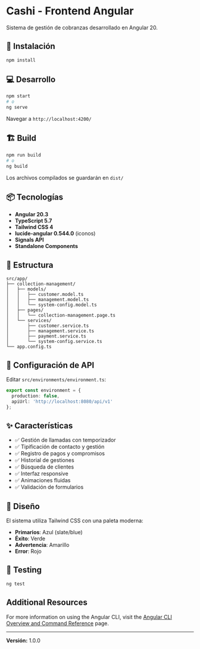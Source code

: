 # Cashi - Frontend Angular

Sistema de gestión de cobranzas desarrollado en Angular 20.

## 🚀 Instalación

```bash
npm install
```

## 💻 Desarrollo

```bash
npm start
# o
ng serve
```

Navegar a `http://localhost:4200/`

## 🏗️ Build

```bash
npm run build
# o
ng build
```

Los archivos compilados se guardarán en `dist/`

## 📦 Tecnologías

- **Angular 20.3**
- **TypeScript 5.7**
- **Tailwind CSS 4**
- **lucide-angular 0.544.0** (iconos)
- **Signals API**
- **Standalone Components**

## 📁 Estructura

```
src/app/
├── collection-management/
│   ├── models/
│   │   ├── customer.model.ts
│   │   ├── management.model.ts
│   │   └── system-config.model.ts
│   ├── pages/
│   │   └── collection-management.page.ts
│   └── services/
│       ├── customer.service.ts
│       ├── management.service.ts
│       ├── payment.service.ts
│       └── system-config.service.ts
└── app.config.ts
```

## 🔌 Configuración de API

Editar `src/environments/environment.ts`:

```typescript
export const environment = {
  production: false,
  apiUrl: 'http://localhost:8080/api/v1'
};
```

## ✨ Características

- ✅ Gestión de llamadas con temporizador
- ✅ Tipificación de contacto y gestión
- ✅ Registro de pagos y compromisos
- ✅ Historial de gestiones
- ✅ Búsqueda de clientes
- ✅ Interfaz responsive
- ✅ Animaciones fluidas
- ✅ Validación de formularios

## 🎨 Diseño

El sistema utiliza Tailwind CSS con una paleta moderna:

- **Primarios**: Azul (slate/blue)
- **Éxito**: Verde
- **Advertencia**: Amarillo
- **Error**: Rojo

## 🧪 Testing

```bash
ng test
```

## Additional Resources

For more information on using the Angular CLI, visit the [Angular CLI Overview and Command Reference](https://angular.dev/tools/cli) page.

---

**Versión:** 1.0.0
